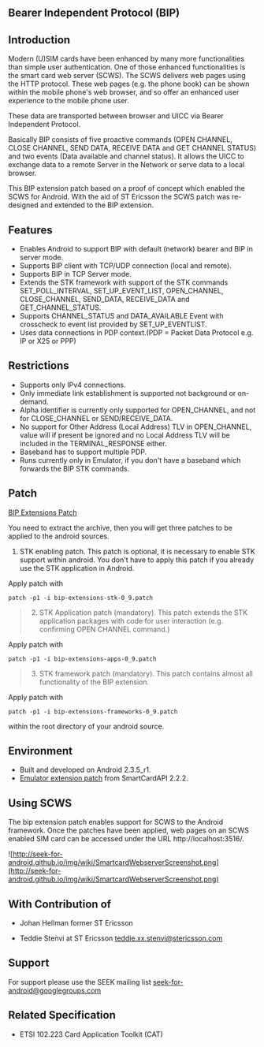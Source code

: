 ## Bearer Independent Protocol (BIP) ##

## Introduction ##

Modern (U)SIM cards have been enhanced by many more functionalities than simple user authentication. One of those enhanced functionalities is the smart card web server (SCWS).
The SCWS delivers web pages using the HTTP protocol. These web pages (e.g. the phone book) can be shown within the mobile phone's web browser, and so offer an enhanced user experience to the mobile phone user.

These data are transported between browser and UICC via Bearer Independent Protocol.

Basically BIP consists of five proactive commands (OPEN CHANNEL, CLOSE CHANNEL, SEND DATA, RECEIVE DATA and GET CHANNEL STATUS) and two events (Data available and channel status).
It allows the UICC to exchange data to a remote Server in the Network or serve data to a local browser.

This BIP extension patch based on a proof of concept which enabled the SCWS for Android. With the aid of ST Ericsson the SCWS patch was re-designed and extended to the BIP extension.

## Features ##

  * Enables Android to support BIP with default (network) bearer and BIP in server mode.
  * Supports BIP client with TCP/UDP connection (local and remote).
  * Supports BIP in TCP Server mode.
  * Extends the STK framework with support of the STK commands SET\_POLL\_INTERVAL, SET\_UP\_EVENT\_LIST, OPEN\_CHANNEL, CLOSE\_CHANNEL, SEND\_DATA, RECEIVE\_DATA and GET\_CHANNEL\_STATUS.
  * Supports CHANNEL\_STATUS and DATA\_AVAILABLE Event with crosscheck to event list provided by SET\_UP\_EVENTLIST.
  * Uses data connections in PDP context.(PDP = Packet Data Protocol e.g. IP or X25 or PPP)


## Restrictions ##

  * Supports only IPv4 connections.
  * Only immediate link establishment is supported not background or on-demand.
  * Alpha identifier is currently only supported for OPEN\_CHANNEL, and not for CLOSE\_CHANNEL or SEND/RECEIVE\_DATA.
  * No support for Other Address (Local Address) TLV in OPEN\_CHANNEL, value will if present be ignored and no Local Address TLV will be included in the TERMINAL\_RESPONSE either.
  * Baseband has to support multiple PDP.
  * Runs currently only in Emulator, if you don't have a baseband which forwards the BIP STK commands.


## Patch ##
[BIP Extensions Patch](http://seek-for-android.googlecode.com/files/bip-extensions-0_9.tar.gz)

You need to extract the archive, then you will get three patches to be applied to the android sources.

  1. STK enabling patch. This patch is optional, it is necessary to enable STK support within android. You don't have to apply this patch if you already use the STK application in Android.

Apply patch with
```
patch -p1 -i bip-extensions-stk-0_9.patch
```

> 2. STK Application patch (mandatory). This patch extends the STK application packages with code for user interaction (e.g. confirming OPEN CHANNEL command.)

Apply patch with
```
patch -p1 -i bip-extensions-apps-0_9.patch
```

> 3. STK framework patch (mandatory). This patch contains almost all functionality of the BIP extension.

Apply patch with
```
patch -p1 -i bip-extensions-frameworks-0_9.patch
```


within the root directory of your android source.

## Environment ##
  * Built and developed on Android 2.3.5\_r1.
  * [Emulator extension patch](http://code.google.com/p/seek-for-android/wiki/EmulatorExtension) from SmartCardAPI 2.2.2.


## Using SCWS ##
The bip extension patch enables support for SCWS to the Android framework. Once the patches have been applied, web pages on an SCWS enabled SIM card can be accessed under the URL http://localhost:3516/.

![http://seek-for-android.github.io/img/wiki/SmartcardWebserverScreenshot.png](http://seek-for-android.github.io/img/wiki/SmartcardWebserverScreenshot.png)

## With Contribution of ##
  * Johan Hellman former ST Ericsson

  * Teddie Stenvi at ST Ericsson teddie.xx.stenvi@stericsson.com

## Support ##
For support please use the SEEK mailing list seek-for-android@googlegroups.com

## Related Specification ##

  * ETSI 102.223 Card Application Toolkit (CAT)